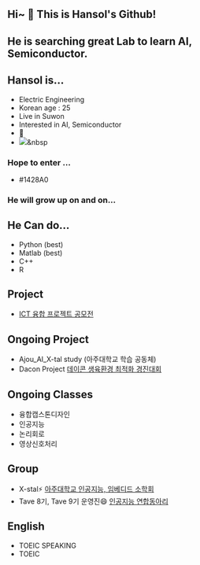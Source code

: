 ## Hi~ 👋 This is Hansol's Github!

## He is searching great Lab to learn AI, Semiconductor.

## Hansol is...
- Electric Engineering
- Korean age : 25
- Live in Suwon
- Interested in AI, Semiconductor
- 🤔
- <img src="https://img.shields.io/badge/C++-3766AB?style=flat-square&logo=C++&logoColor=white"/></a>&nbsp 


### Hope to enter ...
- #1428A0

### He will grow up on and on...

## He Can do...
- Python (best)
- Matlab (best)
- C++
- R

## Project
- [ICT 융합 프로젝트 공모전](https://www.all-con.co.kr/view/contest/474641)

## Ongoing Project
- Ajou_AI_X-tal study (아주대학교 학습 공동체)
- Dacon Project [데이콘 생육환경 최적화 경진대회](https://dacon.io/competitions/official/235897/overview/description)

## Ongoing Classes
- 융합캡스톤디자인
- 인공지능
- 논리회로
- 영상신호처리

## Group
- X-stal⚡ [아주대학교 인공지능, 임베디드 소학회](https://www.youtube.com/channel/UCyWvti9qQ77U5NDiSND_X2g)
- Tave 8기, Tave 9기 운영진😄 [인공지능 연합동아리](https://www.instagram.com/tave_wave/?hl=en)

## English
- TOEIC SPEAKING
- TOEIC

<!--
**hansollasido/hansollasido** is a ✨ _special_ ✨ repository because its `README.md` (this file) appears on your GitHub profile.

Here are some ideas to get you started:

- 🔭 I’m currently working on ...
- 🌱 I’m currently learning ...
- 👯 I’m looking to collaborate on ...
- 🤔 I’m looking for help with ...
- 💬 Ask me about ...
- 📫 How to reach me: ...
- 😄 Pronouns: ...
- ⚡ Fun fact: ...
-->

